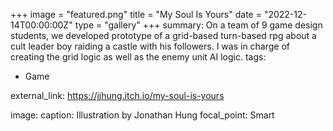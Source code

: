 +++
image = "featured.png"
title = "My Soul Is Yours"
date = "2022-12-14T00:00:00Z"
type = "gallery"
+++
summary: On a team of 9 game design students, we developed prototype of a grid-based turn-based
         rpg about a cult leader boy raiding a castle with his followers. I was in charge of creating
         the grid logic as well as the enemy unit AI logic.
tags:
  - Game

external_link: https://jjhung.itch.io/my-soul-is-yours

image:
  caption: Illustration by Jonathan Hung
  focal_point: Smart
